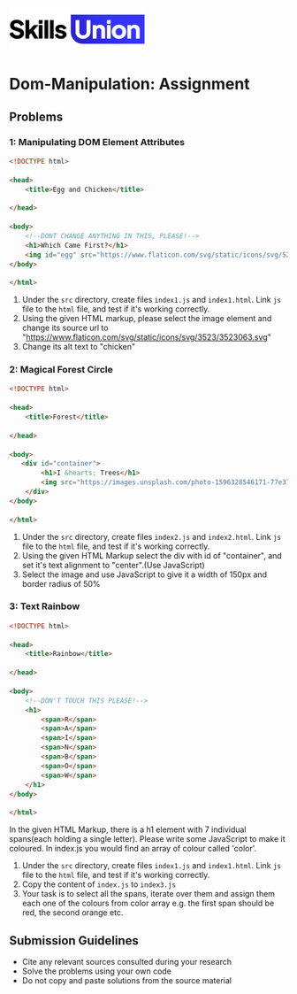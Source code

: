 [<img src="assets/images/su-logo.png" alt="Skills Union Logo" height="80px" />](https://www.skillsunion.com/)

# Dom-Manipulation: Assignment

## Problems

### 1: Manipulating DOM Element Attributes

```HTML
<!DOCTYPE html>

<head>
    <title>Egg and Chicken</title>

</head>

<body>
    <!--DONT CHANGE ANYTHING IN THIS, PLEASE!-->
    <h1>Which Came First?</h1>
    <img id="egg" src="https://www.flaticon.com/svg/static/icons/svg/528/528166.svg" width="200px" alt="egg">
</body>

</html>
```


1. Under the `src` directory, create files `index1.js` and `index1.html`. Link `js` file to the `html` file, and test if it's working correctly.
1. Using the given HTML markup, please select the image element and change its source url to "https://www.flaticon.com/svg/static/icons/svg/3523/3523063.svg"
1. Change its alt text to "chicken"



### 2: Magical Forest Circle

```HTML
<!DOCTYPE html>

<head>
    <title>Forest</title>

</head>

<body>
   <div id="container">
        <h1>I &hearts; Trees</h1>
        <img src="https://images.unsplash.com/photo-1596328546171-77e37b5e8b3d?ixlib=rb-1.2.1&ixid=eyJhcHBfaWQiOjEyMDd9&auto=format&fit=crop&w=1400&q=80" alt="">
    </div>
</body>

</html>
```

1. Under the `src` directory, create files `index2.js` and `index2.html`. Link `js` file to the `html` file, and test if it's working correctly.
1. Using the given HTML Markup select the div with id of "container", and set it's text alignment to "center".(Use JavaScript)
1. Select the image and use JavaScript to give it a width of 150px and border radius of 50%


### 3: Text Rainbow

```HTML
<!DOCTYPE html>

<head>
    <title>Rainbow</title>

</head>

<body>
    <!--DON'T TOUCH THIS PLEASE!-->
    <h1>
        <span>R</span>
        <span>A</span>
        <span>I</span>
        <span>N</span>
        <span>B</span>
        <span>O</span>
        <span>W</span>
    </h1>
</body>

</html>
```

In the given HTML Markup, there is a h1 element with 7 individual spans(each holding a single letter). Please write some JavaScript to make it coloured. In index.js you would find an array of colour called 'color'.

1. Under the `src` directory, create files `index1.js` and `index1.html`. Link `js` file to the `html` file, and test if it's working correctly.
2. Copy the content of `index.js` to `index3.js`
3. Your task is to select all the spans, iterate over them and assign them each one of the colours from color array e.g. the first span should be red, the second orange etc.



## Submission Guidelines

- Cite any relevant sources consulted during your research
- Solve the problems using your own code
- Do not copy and paste solutions from the source material
